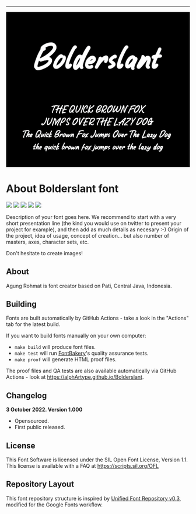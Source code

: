 ----

![Sample Image](documentation/image1.png)

# About Bolderslant font

[![][Fontbakery]](https://alphArtype.github.io/Bolderslant/fontbakery/fontbakery-report.html)
[![][Universal]](https://alphArtype.github.io/Bolderslant/fontbakery/fontbakery-report.html)
[![][GF Profile]](https://alphArtype.github.io/Bolderslant/fontbakery/fontbakery-report.html)
[![][Outline Correctness]](https://alphArtype.github.io/Bolderslant/fontbakery/fontbakery-report.html)
[![][Shaping]](https://alphArtype.github.io/Bolderslant/fontbakery/fontbakery-report.html)

[Fontbakery]: https://img.shields.io/endpoint?url=https%3A%2F%2Fraw.githubusercontent.com%2FalphArtype%2FBolderslant%2Fgh-pages%2Fbadges%2Foverall.json
[GF Profile]: https://img.shields.io/endpoint?url=https%3A%2F%2Fraw.githubusercontent.com%2FalphArtype%2FBolderslant%2Fgh-pages%2Fbadges%2FGoogleFonts.json
[Outline Correctness]: https://img.shields.io/endpoint?url=https%3A%2F%2Fraw.githubusercontent.com%2FalphArtype%2FBolderslant%2Fgh-pages%2Fbadges%2FOutlineCorrectnessChecks.json
[Shaping]: https://img.shields.io/endpoint?url=https%3A%2F%2Fraw.githubusercontent.com%2FalphArtype%2FBolderslant%2Fgh-pages%2Fbadges%2FShapingChecks.json
[Universal]: https://img.shields.io/endpoint?url=https%3A%2F%2Fraw.githubusercontent.com%2FalphArtype%2FBolderslant%2Fgh-pages%2Fbadges%2FUniversal.json

Description of your font goes here. We recommend to start with a very short presentation line (the kind you would use on twitter to present your project for example), and then add as much details as necesary :-) Origin of the project, idea of usage, concept of creation… but also number of masters, axes, character sets, etc.

Don't hesitate to create images!

## About

Agung Rohmat is font creator based on Pati, Central Java, Indonesia.

## Building

Fonts are built automatically by GitHub Actions - take a look in the "Actions" tab for the latest build.

If you want to build fonts manually on your own computer:

* `make build` will produce font files.
* `make test` will run [FontBakery](https://github.com/googlefonts/fontbakery)'s quality assurance tests.
* `make proof` will generate HTML proof files.

The proof files and QA tests are also available automatically via GitHub Actions - look at https://alphArtype.github.io/Bolderslant.

## Changelog

**3 October 2022. Version 1.000**
- Opensourced.
- First public released.

## License

This Font Software is licensed under the SIL Open Font License, Version 1.1.
This license is available with a FAQ at
https://scripts.sil.org/OFL

## Repository Layout

This font repository structure is inspired by [Unified Font Repository v0.3](https://github.com/unified-font-repository/Unified-Font-Repository), modified for the Google Fonts workflow.
